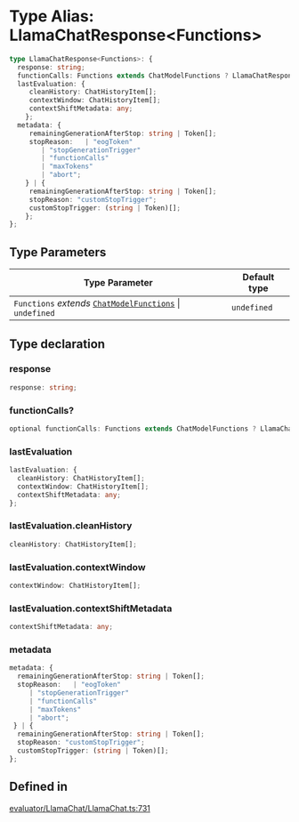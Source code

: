 # Type Alias: LlamaChatResponse&lt;Functions&gt;

```ts
type LlamaChatResponse<Functions>: {
  response: string;
  functionCalls: Functions extends ChatModelFunctions ? LlamaChatResponseFunctionCall<Functions>[] : never;
  lastEvaluation: {
     cleanHistory: ChatHistoryItem[];
     contextWindow: ChatHistoryItem[];
     contextShiftMetadata: any;
    };
  metadata: {
     remainingGenerationAfterStop: string | Token[];
     stopReason:   | "eogToken"
        | "stopGenerationTrigger"
        | "functionCalls"
        | "maxTokens"
        | "abort";
    } | {
     remainingGenerationAfterStop: string | Token[];
     stopReason: "customStopTrigger";
     customStopTrigger: (string | Token)[];
    };
};
```

## Type Parameters

| Type Parameter | Default type |
| ------ | ------ |
| `Functions` *extends* [`ChatModelFunctions`](ChatModelFunctions.md) \| `undefined` | `undefined` |

## Type declaration

### response

```ts
response: string;
```

### functionCalls?

```ts
optional functionCalls: Functions extends ChatModelFunctions ? LlamaChatResponseFunctionCall<Functions>[] : never;
```

### lastEvaluation

```ts
lastEvaluation: {
  cleanHistory: ChatHistoryItem[];
  contextWindow: ChatHistoryItem[];
  contextShiftMetadata: any;
};
```

### lastEvaluation.cleanHistory

```ts
cleanHistory: ChatHistoryItem[];
```

### lastEvaluation.contextWindow

```ts
contextWindow: ChatHistoryItem[];
```

### lastEvaluation.contextShiftMetadata

```ts
contextShiftMetadata: any;
```

### metadata

```ts
metadata: {
  remainingGenerationAfterStop: string | Token[];
  stopReason:   | "eogToken"
     | "stopGenerationTrigger"
     | "functionCalls"
     | "maxTokens"
     | "abort";
 } | {
  remainingGenerationAfterStop: string | Token[];
  stopReason: "customStopTrigger";
  customStopTrigger: (string | Token)[];
};
```

## Defined in

[evaluator/LlamaChat/LlamaChat.ts:731](https://github.com/withcatai/node-llama-cpp/blob/6405ee945e792651123189aae2612212095765b6/src/evaluator/LlamaChat/LlamaChat.ts#L731)
